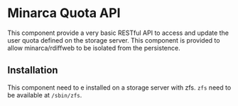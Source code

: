 # Minarca Quota API

This component provide a very basic RESTful API to access and update the user
quota defined on the storage server. This component is provided to allow
minarca/rdiffweb to be isolated from the persistence.

## Installation

This component need to e installed on a storage server with zfs. `zfs` need to
be available at `/sbin/zfs`.